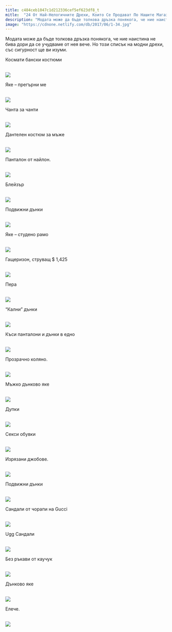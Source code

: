 ```yaml
---
title: c484ceb1047c1d212336cef5ef623df8_t
mitle:  "24 От Най-Нелогичните Дрехи, Които Се Продават По Нашите Магазини!"
description: "Модата може да бъде толкова дръзка понякога, че ние наистина не бива дори да се учудваме от нея вече. Но този списък на модни дрехи, със сигурност ще ви изуми. Космати"
image: "https://cdnone.netlify.com/db/2017/06/1-34.jpg"
---
```


 <p>Модата може да бъде толкова дръзка понякога, че ние наистина не бива дори да се учудваме от нея вече. Но този списък на модни дрехи, със сигурност ще ви изуми.</p>      <p>Космати бански костюми</p> <p> <br/><img src="https://cdnone.netlify.com/db/2017/06/1-34.jpg"/><br/></p> <p>Яке – прегърни ме</p>      <p> <br/><img src="https://cdnone.netlify.com/db/2017/06/2-33.jpg"/><br/></p> <p>Чанта за чанти</p> <p> <br/><img src="https://cdnone.netlify.com/db/2017/06/3-35.jpg"/><br/></p> <p>Дантелен костюм за мъже</p>      <p> <br/><img src="https://cdnone.netlify.com/db/2017/06/4-34.jpg"/><br/></p> <p>Панталон от найлон.</p> <p> <br/><img src="https://cdnone.netlify.com/db/2017/06/5-32.jpg"/><br/></p> <p>Блейзър</p> <p> <br/><img src="https://cdnone.netlify.com/db/2017/06/6-32.jpg"/><br/></p> <p>Подвижни дънки</p>      <p> <br/><img src="https://cdnone.netlify.com/db/2017/06/7-33.jpg"/><br/></p> <p>Яке – студено рамо</p> <p> <br/><img src="https://cdnone.netlify.com/db/2017/06/8-34.jpg"/><br/></p> <p>Гащеризон, струващ $ 1,425</p>      <p> <br/><img src="https://cdnone.netlify.com/db/2017/06/9-33.jpg"/><br/></p> <p>Пера</p> <p> <br/><img src="https://cdnone.netlify.com/db/2017/06/10-31.jpg"/><br/></p> <p>“Кални” дънки</p> <p> <br/><img src="https://cdnone.netlify.com/db/2017/06/11-30.jpg"/><br/></p> <p>Къси панталони и дънки в едно</p> <p> <br/><img src="https://cdnone.netlify.com/db/2017/06/12-30.jpg"/><br/></p> <p>Прозрачно коляно.</p> <p> <br/><img src="https://cdnone.netlify.com/db/2017/06/13-27.jpg"/><br/></p> <p>Мъжко дънково яке</p> <p> <br/><img src="https://cdnone.netlify.com/db/2017/06/14-28.jpg"/><br/></p> <p>Дупки</p> <p> <br/><img src="https://cdnone.netlify.com/db/2017/06/15-24.jpg"/><br/></p> <p>Секси обувки</p> <p> <br/><img src="https://cdnone.netlify.com/db/2017/06/16-21.jpg"/><br/></p> <p>Изрязани джобове.</p> <p> <br/><img src="https://cdnone.netlify.com/db/2017/06/17-18.jpg"/><br/></p> <p>Подвижни дънки</p> <p> <br/><img src="https://cdnone.netlify.com/db/2017/06/18-17.jpg"/><br/></p> <p>Сандали от чорапи на Gucci</p> <p> <br/><img src="https://cdnone.netlify.com/db/2017/06/19-15.jpg"/><br/></p> <p>Ugg Сандали</p> <p> <br/><img src="https://cdnone.netlify.com/db/2017/06/20-15.jpg"/><br/></p> <p>Без ръкави от каучук</p> <p> <br/><img src="https://cdnone.netlify.com/db/2017/06/21-12.jpg"/><br/></p> <p>Дънково яке</p> <p> <br/><img src="https://cdnone.netlify.com/db/2017/06/22-10.jpg"/><br/></p> <p>Елече.</p> <p> <br/><img src="https://cdnone.netlify.com/db/2017/06/23-8.jpg"/><br/></p>       